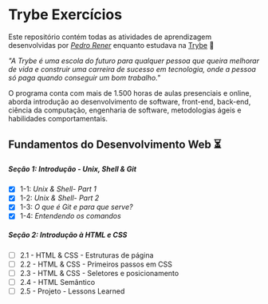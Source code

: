 # Trybe Exercícios

Este repositório contém todas as atividades de aprendizagem desenvolvidas por _[Pedro Rener](https://www.linkedin.com/in/pedrorener/)_ enquanto estudava na [Trybe](https://www.betrybe.com/) :rocket:

_"A Trybe é uma escola do futuro para qualquer pessoa que queira melhorar de vida e construir uma carreira de sucesso em tecnologia, onde a pessoa só paga quando conseguir um bom trabalho."_

O programa conta com mais de 1.500 horas de aulas presenciais e online, aborda introdução ao desenvolvimento de software, front-end, back-end, ciência da computação, engenharia de software, metodologias ágeis e habilidades comportamentais.

## Fundamentos do Desenvolvimento Web :hourglass_flowing_sand:

##### Seção 1: Introdução - Unix, Shell & Git

- [x] 1-1: _Unix & Shell- Part 1_
- [x] 1-2: _Unix & Shell- Part 2_
- [x] 1-3: _O que é Git e para que serve?_
- [x] 1-4: _Entendendo os comandos_

##### Seção 2: Introdução à HTML e CSS

- [ ] 2.1 - HTML & CSS - Estruturas de página
- [ ] 2.2 - HTML & CSS - Primeiros passos em CSS
- [ ] 2.3 - HTML & CSS - Seletores e posicionamento
- [ ] 2.4 - HTML Semântico
- [ ] 2.5 - Projeto - Lessons Learned
